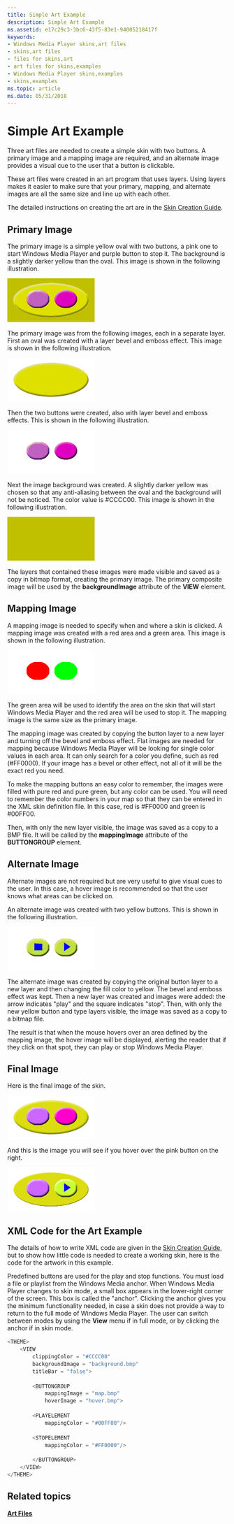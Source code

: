 ```yaml
---
title: Simple Art Example
description: Simple Art Example
ms.assetid: e17c29c3-3bc6-43f5-83e1-94005218417f
keywords:
- Windows Media Player skins,art files
- skins,art files
- files for skins,art
- art files for skins,examples
- Windows Media Player skins,examples
- skins,examples
ms.topic: article
ms.date: 05/31/2018
---
```


# Simple Art Example

Three art files are needed to create a simple skin with two buttons. A primary image and a mapping image are required, and an alternate image provides a visual cue to the user that a button is clickable.

These art files were created in an art program that uses layers. Using layers makes it easier to make sure that your primary, mapping, and alternate images are all the same size and line up with each other.

The detailed instructions on creating the art are in the [Skin Creation Guide](skin-creation-guide.md).

## Primary Image

The primary image is a simple yellow oval with two buttons, a pink one to start Windows Media Player and purple button to stop it. The background is a slightly darker yellow than the oval. This image is shown in the following illustration.

![primary image](images/absam01b.png)

The primary image was from the following images, each in a separate layer. First an oval was created with a layer bevel and emboss effect. This image is shown in the following illustration.

![oval image](images/absam01s.png)

Then the two buttons were created, also with layer bevel and emboss effects. This is shown in the following illustration.

![two buttons](images/absam01p.png)

Next the image background was created. A slightly darker yellow was chosen so that any anti-aliasing between the oval and the background will not be noticed. The color value is \#CCCC00. This image is shown in the following illustration.

![background image](images/absam01y.png)

The layers that contained these images were made visible and saved as a copy in bitmap format, creating the primary image. The primary composite image will be used by the **backgroundImage** attribute of the **VIEW** element.

## Mapping Image

A mapping image is needed to specify when and where a skin is clicked. A mapping image was created with a red area and a green area. This image is shown in the following illustration.

![mapping image](images/absam01m.png)

The green area will be used to identify the area on the skin that will start Windows Media Player and the red area will be used to stop it. The mapping image is the same size as the primary image.

The mapping image was created by copying the button layer to a new layer and turning off the bevel and emboss effect. Flat images are needed for mapping because Windows Media Player will be looking for single color values in each area. It can only search for a color you define, such as red (\#FF0000). If your image has a bevel or other effect, not all of it will be the exact red you need.

To make the mapping buttons an easy color to remember, the images were filled with pure red and pure green, but any color can be used. You will need to remember the color numbers in your map so that they can be entered in the XML skin definition file. In this case, red is \#FF0000 and green is \#00FF00.

Then, with only the new layer visible, the image was saved as a copy to a BMP file. It will be called by the **mappingImage** attribute of the **BUTTONGROUP** element.

## Alternate Image

Alternate images are not required but are very useful to give visual cues to the user. In this case, a hover image is recommended so that the user knows what areas can be clicked on.

An alternate image was created with two yellow buttons. This is shown in the following illustration.

![hover image](images/absam01h.png)

The alternate image was created by copying the original button layer to a new layer and then changing the fill color to yellow. The bevel and emboss effect was kept. Then a new layer was created and images were added: the arrow indicates "play" and the square indicates "stop". Then, with only the new yellow button and type layers visible, the image was saved as a copy to a bitmap file.

The result is that when the mouse hovers over an area defined by the mapping image, the hover image will be displayed, alerting the reader that if they click on that spot, they can play or stop Windows Media Player.

## Final Image

Here is the final image of the skin.

![final image](images/absam01f.png)

And this is the image you will see if you hover over the pink button on the right.

![hover over right button](images/absam01r.png)

## XML Code for the Art Example

The details of how to write XML code are given in the [Skin Creation Guide](skin-creation-guide.md), but to show how little code is needed to create a working skin, here is the code for the artwork in this example.

Predefined buttons are used for the play and stop functions. You must load a file or playlist from the Windows Media anchor. When Windows Media Player changes to skin mode, a small box appears in the lower-right corner of the screen. This box is called the "anchor". Clicking the anchor gives you the minimum functionality needed, in case a skin does not provide a way to return to the full mode of Windows Media Player. The user can switch between modes by using the **View** menu if in full mode, or by clicking the anchor if in skin mode.


```C++
<THEME>
    <VIEW
        clippingColor = "#CCCC00"
        backgroundImage = "background.bmp"
        titleBar = "false">
         
        <BUTTONGROUP
            mappingImage = "map.bmp"
            hoverImage = "hover.bmp">
                
        <PLAYELEMENT
            mappingColor = "#00FF00"/>

        <STOPELEMENT
            mappingColor = "#FF0000"/>
                
        </BUTTONGROUP>
    </VIEW>
</THEME>

```



## Related topics

<dl> <dt>

[**Art Files**](art-files.md)
</dt> </dl>

 

 




